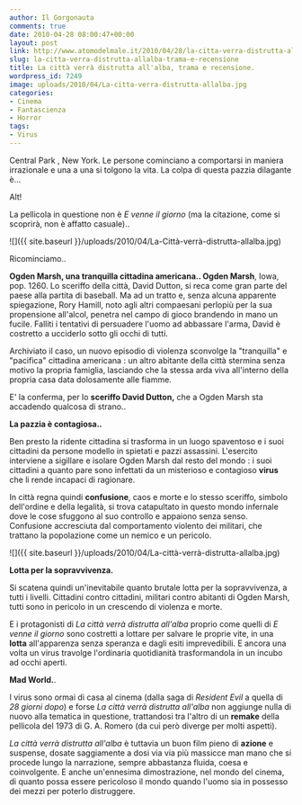 ```yaml
---
author: Il Gorgonauta
comments: true
date: 2010-04-28 08:00:47+00:00
layout: post
link: http://www.atomodelmale.it/2010/04/28/la-citta-verra-distrutta-allalba-trama-e-recensione/
slug: la-citta-verra-distrutta-allalba-trama-e-recensione
title: La città verrà distrutta all'alba, trama e recensione.
wordpress_id: 7249
image: uploads/2010/04/La-citta-verra-distrutta-allalba.jpg
categories:
- Cinema
- Fantascienza
- Horror
tags:
- Virus
---
```


Central Park , New York. Le persone cominciano a comportarsi in maniera irrazionale e una a una si tolgono la vita. La colpa di questa pazzia dilagante è...

Alt!

La pellicola in questione non è _E venne il giorno_ (ma la citazione, come si scoprirà, non è affatto casuale)..

![]({{ site.baseurl }}/uploads/2010/04/La-Città-verrà-distrutta-allalba.jpg)

Ricominciamo..

**Ogden Marsh, una tranquilla cittadina americana.. Ogden Marsh**, Iowa, pop. 1260. Lo sceriffo della città, David Dutton, si reca come gran parte del paese alla partita di baseball. Ma ad un tratto e, senza alcuna apparente spiegazione, Rory Hamill, noto agli altri compaesani perlopiù per la sua propensione all'alcol, penetra nel campo di gioco brandendo in mano un fucile. Falliti i tentativi di persuadere l'uomo ad abbassare l'arma, David è costretto a ucciderlo sotto gli occhi di tutti.

Archiviato il caso, un nuovo episodio di violenza sconvolge la "tranquilla" e "pacifica" cittadina americana : un altro abitante della città stermina senza motivo la propria famiglia, lasciando che la stessa arda viva all'interno della propria casa data dolosamente alle fiamme.

E' la conferma,  per lo **sceriffo David Dutton,** che a Ogden Marsh sta accadendo qualcosa di strano..

**La pazzia è contagiosa..**

Ben presto la ridente cittadina si trasforma in un luogo spaventoso e i suoi cittadini da persone modello in spietati e pazzi assassini. L'esercito interviene a sigillare e isolare Ogden Marsh dal resto del mondo : i suoi cittadini a quanto pare sono infettati da un misterioso e contagioso **virus** che li rende incapaci di ragionare.

In città regna quindi **confusione**, caos e morte e lo stesso sceriffo, simbolo dell'ordine e della legalità, si trova catapultato in questo mondo infernale dove le cose sfuggono al suo controllo e appaiono senza senso. Confusione accresciuta dal comportamento violento dei militari, che trattano la popolazione come un nemico e un pericolo.

![]({{ site.baseurl }}/uploads/2010/04/La-città-verrà-distrutta-allalba.jpg)

**Lotta per la sopravvivenza.**

Si scatena quindi un'inevitabile quanto brutale lotta per la sopravvivenza, a tutti i livelli. Cittadini contro cittadini, militari contro abitanti di Ogden Marsh, tutti sono in pericolo in un crescendo di violenza e morte.

E i protagonisti di _La città verrà distrutta all'alba_ proprio come quelli di _E venne il giorno_ sono costretti a lottare per salvare le proprie vite, in una **lotta** all'apparenza senza speranza e dagli esiti imprevedibili. E ancora una volta un virus travolge l'ordinaria quotidianità trasformandola in un incubo ad occhi aperti.

**Mad World.**.

I virus sono ormai di casa al cinema (dalla saga di _Resident Evil_ a quella di _28 giorni dopo_) e forse _La città verrà distrutta all'alba_ non aggiunge nulla di nuovo alla tematica in questione, trattandosi tra l'altro di un **remake** della pellicola del 1973 di G. A. Romero (da cui però diverge per molti aspetti).

_La città verrà distrutta all'alba_ è tuttavia un buon film pieno di **azione** e suspense, dosate saggiamente a dosi via via più massicce man mano che si procede lungo la narrazione, sempre abbastanza fluida, coesa e coinvolgente. E anche un'ennesima dimostrazione, nel mondo del cinema, di quanto possa essere pericoloso il mondo quando l'uomo sia in possesso dei mezzi per poterlo distruggere.
